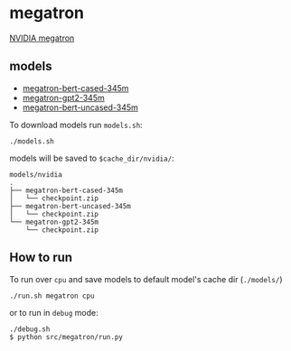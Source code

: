 # megatron
[NVIDIA megatron](https://huggingface.co/nvidia)

## models
- [megatron-bert-cased-345m](https://huggingface.co/nvidia/megatron-bert-cased-345m)
- [megatron-gpt2-345m](https://huggingface.co/nvidia/megatron-gpt2-345m)
- [megatron-bert-uncased-345m](https://huggingface.co/nvidia/megatron-bert-uncased-345m)

To download models run `models.sh`:

```
./models.sh
```

models will be saved to `$cache_dir/nvidia/`:

```
models/nvidia
.
├── megatron-bert-cased-345m
│   └── checkpoint.zip
├── megatron-bert-uncased-345m
│   └── checkpoint.zip
└── megatron-gpt2-345m
    └── checkpoint.zip
```

## How to run
To run over `cpu` and save models to default model's cache dir (`./models/`)
```
./run.sh megatron cpu
```

or to run in `debug` mode:

```
./debug.sh
$ python src/megatron/run.py
```